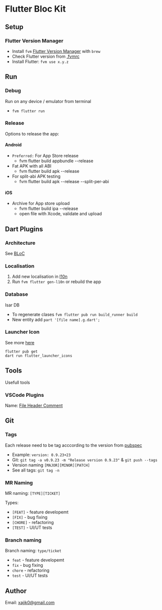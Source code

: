 # Flutter Bloc Kit

## Setup 

### Flutter Version Manager 

 * Install `fvm` [Flutter Version Manager](https://fvm.app/documentation/getting-started) with `brew`
 * Check Flutter version from [.fvmrc](.fvmrc)
 * Install Flutter: `fvm use x.y.z`


## Run

### Debug

Run on any device / emulator from terminal
* `fvm flutter run`

### Release

Options to release the app:

#### Android 

 * `Preferred:` For App Store release  
    * fvm flutter build appbundle --release
 * Fat APK with all ABI
   * fvm flutter build apk --release   
 * For split-abi APK testing 
    * fvm flutter build apk --release --split-per-abi  

#### iOS 

 * Archive for App store upload 
    * fvm flutter build ipa --release
    * open file with Xcode, validate and upload

## Dart Plugins

### Architecture

See [BLoC](https://bloclibrary.dev/)

### Localisation 

1. Add new localisation in [l10n](lib/l10n/app_en.arb)
2. Run `fvm flutter gen-l10n` or rebuild the app

### Database

Isar DB

* To regenerate clases `fvm flutter pub run build_runner build`
* New entity add `part '[file name].g.dart';`

### Launcher Icon

See more [here](https://pub.dev/packages/flutter_launcher_icons)

```
flutter pub get
dart run flutter_launcher_icons
```

## Tools 

Usefull tools

### VSCode Plugins

Name: [File Header Comment](https://marketplace.visualstudio.com/items?itemName=doi.fileheadercomment)

## Git

### Tags

Each release need to be tag acccording to the version from [pubspec](pubspec.yaml)

   * Example: `version: 0.9.23+23`
   * Git: `git tag -a v0.9.23 -m "Release version 0.9.23"` & `git push --tags`
   * Version naming `[MAJOR][MINOR][PATCH]`
   * See all tags: `git tag -n` 

### MR Naming 

MR naming: `[TYPE][TICKET]` 

Types:

   * `[FEAT]` - feature developemt
   * `[FIX]` - bug fixing 
   * `[CHORE]` - refactoring
   * `[TEST]` -  UI/UT tests

### Branch naming 

Branch naming: `type/ticket`

* `feat` - feature developemt
* `fix` - bug fixing 
* `chore` - refactoring
* `test` -  UI/UT tests

## Author

Email: xajik0@gmail.com